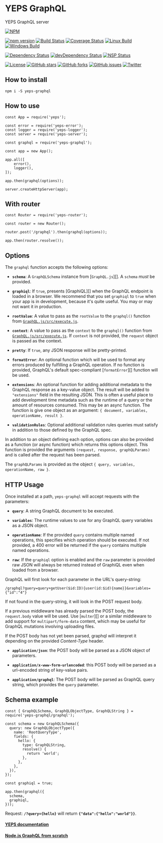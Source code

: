 # YEPS GraphQL

YEPS GraphQL server

[![NPM](https://nodei.co/npm/yeps-graphql.png)](https://npmjs.org/package/yeps-graphql)

[![npm version](https://badge.fury.io/js/yeps-graphql.svg)](https://badge.fury.io/js/yeps-graphql)
[![Build Status](https://travis-ci.org/evheniy/yeps-graphql.svg?branch=master)](https://travis-ci.org/evheniy/yeps-graphql)
[![Coverage Status](https://coveralls.io/repos/github/evheniy/yeps-graphql/badge.svg?branch=master)](https://coveralls.io/github/evheniy/yeps-graphql?branch=master)
[![Linux Build](https://img.shields.io/travis/evheniy/yeps-graphql/master.svg?label=linux)](https://travis-ci.org/evheniy/)
[![Windows Build](https://img.shields.io/appveyor/ci/evheniy/yeps-graphql/master.svg?label=windows)](https://ci.appveyor.com/project/evheniy/yeps-graphql)

[![Dependency Status](https://david-dm.org/evheniy/yeps-graphql.svg)](https://david-dm.org/evheniy/yeps-graphql)
[![devDependency Status](https://david-dm.org/evheniy/yeps-graphql/dev-status.svg)](https://david-dm.org/evheniy/yeps-graphql#info=devDependencies)
[![NSP Status](https://img.shields.io/badge/NSP%20status-no%20vulnerabilities-green.svg)](https://travis-ci.org/evheniy/yeps-graphql)

[![License](https://img.shields.io/badge/license-MIT-blue.svg)](https://raw.githubusercontent.com/evheniy/yeps-graphql/master/LICENSE)
[![GitHub stars](https://img.shields.io/github/stars/evheniy/yeps-graphql.svg)](https://github.com/evheniy/yeps-graphql/stargazers)
[![GitHub forks](https://img.shields.io/github/forks/evheniy/yeps-graphql.svg)](https://github.com/evheniy/yeps-graphql/network)
[![GitHub issues](https://img.shields.io/github/issues/evheniy/yeps-graphql.svg)](https://github.com/evheniy/yeps-graphql/issues)
[![Twitter](https://img.shields.io/twitter/url/https/github.com/evheniy/yeps-graphql.svg?style=social)](https://twitter.com/intent/tweet?text=Wow:&url=%5Bobject%20Object%5D)


## How to install

    npm i -S yeps-graphql
  
## How to use

    const App = require('yeps');
    
    const error = require('yeps-error');
    const logger = require('yeps-logger');
    const server = require('yeps-server');
    
    const graphql = require('yeps-graphql');
    
    const app = new App();
    
    app.all([
        error(),
        logger(),
    ]);
    
    app.then(graphql(options));
    
    server.createHttpServer(app);
    
    
## With router

    const Router = require('yeps-router');
    
    const router = new Router();
    
    router.post('/graphql').then(graphql(options));
    
    app.then(router.resolve());


## Options

The `graphql` function accepts the following options:

  * **`schema`**: A `GraphQLSchema` instance from [`GraphQL.js`][].
    A `schema` *must* be provided.

  * **`graphiql`**: If `true`, presents [GraphiQL][] when the GraphQL endpoint is
    loaded in a browser. We recommend that you set
    `graphiql` to `true` when your app is in development, because it's
    quite useful. You may or may not want it in production.

  * **`rootValue`**: A value to pass as the `rootValue` to the `graphql()`
    function from [`GraphQL.js/src/execute.js`](https://github.com/graphql/graphql-js/blob/master/src/execution/execute.js#L121).

  * **`context`**: A value to pass as the `context` to the `graphql()`
    function from [`GraphQL.js/src/execute.js`](https://github.com/graphql/graphql-js/blob/master/src/execution/execute.js#L122). If `context` is not provided, the
    `request` object is passed as the context.

  * **`pretty`**: If `true`, any JSON response will be pretty-printed.

  * **`formatError`**: An optional function which will be used to format any
    errors produced by fulfilling a GraphQL operation. If no function is
    provided, GraphQL's default spec-compliant [`formatError`][] function will be used.

  * **`extensions`**: An optional function for adding additional metadata to the
    GraphQL response as a key-value object. The result will be added to
    `"extensions"` field in the resulting JSON. This is often a useful place to
    add development time metadata such as the runtime of a query or the amount
    of resources consumed. This may be an async function. The function is
    give one object as an argument: `{ document, variables, operationName, result }`.

  * **`validationRules`**: Optional additional validation rules queries must
    satisfy in addition to those defined by the GraphQL spec.

In addition to an object defining each option, options can also be provided as
a function (or async function) which returns this options object. This function
is provided the arguments `(request, response, graphQLParams)` and is called
after the request has been parsed.

The `graphQLParams` is provided as the object `{ query, variables, operationName, raw }`.


## HTTP Usage

Once installed at a path, `yeps-graphql` will accept requests with
the parameters:

  * **`query`**: A string GraphQL document to be executed.

  * **`variables`**: The runtime values to use for any GraphQL query variables
    as a JSON object.

  * **`operationName`**: If the provided `query` contains multiple named
    operations, this specifies which operation should be executed. If not
    provided, a 400 error will be returned if the `query` contains multiple
    named operations.

  * **`raw`**: If the `graphiql` option is enabled and the `raw` parameter is
    provided raw JSON will always be returned instead of GraphiQL even when
    loaded from a browser.

GraphQL will first look for each parameter in the URL's query-string:

```
/graphql?query=query+getUser($id:ID){user(id:$id){name}}&variables={"id":"4"}
```

If not found in the query-string, it will look in the POST request body.

If a previous middleware has already parsed the POST body, the `request.body`
value will be used. Use [`multer`][] or a similar middleware to add support
for `multipart/form-data` content, which may be useful for GraphQL mutations
involving uploading files.

If the POST body has not yet been parsed, graphql will interpret it
depending on the provided *Content-Type* header.

  * **`application/json`**: the POST body will be parsed as a JSON
    object of parameters.

  * **`application/x-www-form-urlencoded`**: this POST body will be
    parsed as a url-encoded string of key-value pairs.

  * **`application/graphql`**: The POST body will be parsed as GraphQL
    query string, which provides the `query` parameter.


## Schema example

    const { GraphQLSchema, GraphQLObjectType, GraphQLString } = require('yeps-graphql/graphql');
    
    const schema = new GraphQLSchema({
      query: new GraphQLObjectType({
        name: 'RootQueryType',
        fields: {
          hello: {
            type: GraphQLString,
            resolve() {
              return 'world';
            },
          },
        },
      }),
    });
    
    const graphiql = true;
    
    app.then(graphql({
      schema,
      graphiql,
    }));
    
Request: **`/?query={hello}`** will return **`{"data":{"hello":"world"}}`**.


#### [YEPS documentation](http://yeps.info/)

#### [Node.js GraphQL from scratch](https://medium.com/@evheniybystrov/node-js-graphql-from-scratch-80138b7bcdc)
